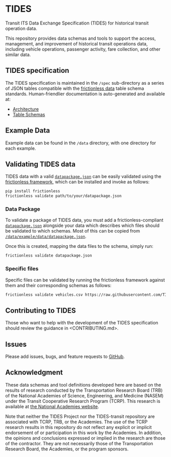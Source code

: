 # TIDES

Transit ITS Data Exchange Specification (TIDES) for historical transit operation data.

This repository provides data schemas and tools to support the access, management, and improvement of historical transit operations data, including vehicle operations, passenger activity, fare collection, and other similar data.

## TIDES specification

The TIDES specification is maintained in the `/spec` sub-directory as a series of JSON tables compatible with the [frictionless data](https://specs.frictionlessdata.io/table-schema/) table schema standards.
Human-friendlier documentation is auto-generated and available at:

- [Architecture](architecture.md)
- [Table Schemas](tables.md)

## Example Data

Example data can be found in the `/data` directory, with one directory for each example.  

## Validating TIDES data

TIDES data with a valid [`datapackage.json`](#data-package) can be easily validated using the [frictionless framework](https://framework.frictionlessdata.io/), which can be installed and invoke as follows:

```bash
pip install frictionless
frictionless validate path/to/your/datapackage.json
```

### Data Package

To validate a package of TIDES data, you must add a frictionless-compliant [`datapackage.json`](https://specs.frictionlessdata.io/data-package/) alongside your data which describes which files should be validated to which schemas.  Most of this can be copied from [`/data/example/data/datapackage.json`](https://raw.githubusercontent.com/TIDES-transit/TIDES/main/data/example/data/datapackage.json).

Once this is created, mapping the data files to the schema, simply run:

```sh
frictionless validate datapackage.json
```

### Specific files

Specific files can be validated by running the frictionless framework against them and their corresponding schemas as follows:

```sh
frictionless validate vehicles.csv https://raw.githubusercontent.com/TIDES-transit/TIDES/main/spec/schema.vehicles.json
```

## Contributing to TIDES

Those who want to help with the development of the TIDES specification should review the guidance in <CONTRIBUTING.md>.

## Issues

Please add issues, bugs, and feature requests to [GitHub](https://github.com/TIDES-transit/TIDES/issues).

## Acknowledgment

These data schemas and tool definitions developed here are based on the results of research conducted by the Transportation Research Board (TRB) of the National Academies of Science, Engineering, and Medicine (NASEM) under the Transit Cooperative Research Program (TCRP). This research is available at [the National Academies website](https://nap.nationalacademies.org/catalog/26674/improving-access-and-management-of-public-transit-its-data).

Note that neither the TIDES Project nor the TIDES-transit repository are associated with TCRP, TRB, or the Academies. The use of the TCRP research results in this repository do not reflect any explicit or implicit endorsement of or participation in this work by the Academies. In addition, the opinions and conclusions expressed or implied in the research are those of the contractor. They are not necessarily those of the Transportation Research Board, the Academies, or the program sponsors.
